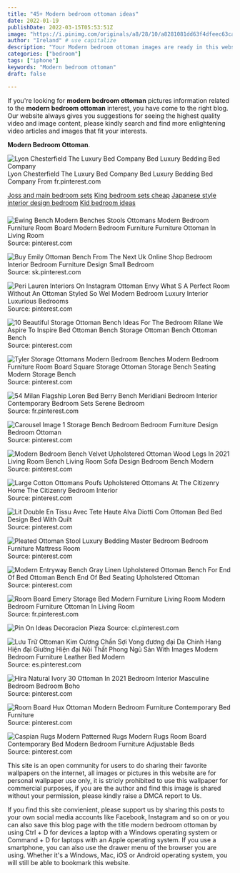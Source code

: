 ```yaml
---
title: "45+ Modern bedroom ottoman ideas"
date: 2022-01-19
publishDate: 2022-03-15T05:53:51Z
image: "https://i.pinimg.com/originals/a8/28/10/a8281081dd63f4dfeec63ca509eedca9.png"
author: "Ireland" # use capitalize
description: "Your Modern bedroom ottoman images are ready in this website. Modern bedroom ottoman are a topic that is being searched for and liked by netizens now. You can Get the Modern bedroom ottoman files here. Download all free photos."
categories: ["bedroom"]
tags: ["iphone"]
keywords: "Modern bedroom ottoman"
draft: false

---
```


If you're looking for **modern bedroom ottoman** pictures information related to the **modern bedroom ottoman** interest, you have come to the right  blog.  Our website always  gives you  suggestions  for seeing  the highest  quality video and image  content, please kindly search and find more enlightening video articles and images  that fit your interests.

**Modern Bedroom Ottoman**. 

![Lyon Chesterfield The Luxury Bed Company Bed Luxury Bedding Bed Company](https://i.pinimg.com/originals/1e/1b/66/1e1b6603f96cddb8dccb3b991203bb32.jpg "Lyon Chesterfield The Luxury Bed Company Bed Luxury Bedding Bed Company")
Lyon Chesterfield The Luxury Bed Company Bed Luxury Bedding Bed Company From fr.pinterest.com

[Joss and main bedroom sets](/joss-and-main-bedroom-sets/)
[King bedroom sets cheap](/king-bedroom-sets-cheap/)
[Japanese style interior design bedroom](/japanese-style-interior-design-bedroom/)
[Kid bedroom ideas](/kid-bedroom-ideas/)



### 

 


![Ewing Bench Modern Benches Stools Ottomans Modern Bedroom Furniture Room Board Modern Bedroom Furniture Furniture Ottoman In Living Room](https://i.pinimg.com/474x/0d/42/c9/0d42c942626c1daa686ecec96d6f4776.jpg "Ewing Bench Modern Benches Stools Ottomans Modern Bedroom Furniture Room Board Modern Bedroom Furniture Furniture Ottoman In Living Room")
Source: pinterest.com

 

![Buy Emily Ottoman Bench From The Next Uk Online Shop Bedroom Interior Bedroom Furniture Design Small Bedroom](https://i.pinimg.com/originals/bc/5b/7d/bc5b7d13e21a4d720a7e01ce631fedbb.jpg "Buy Emily Ottoman Bench From The Next Uk Online Shop Bedroom Interior Bedroom Furniture Design Small Bedroom")
Source: sk.pinterest.com

 

![Peri Lauren Interiors On Instagram Ottoman Envy What S A Perfect Room Without An Ottoman Styled So Wel Modern Bedroom Luxury Interior Luxurious Bedrooms](https://i.pinimg.com/originals/6d/ea/67/6dea67ee539e84035cd6cb6545632ec5.jpg "Peri Lauren Interiors On Instagram Ottoman Envy What S A Perfect Room Without An Ottoman Styled So Wel Modern Bedroom Luxury Interior Luxurious Bedrooms")
Source: pinterest.com

 

![10 Beautiful Storage Ottoman Bench Ideas For The Bedroom Rilane We Aspire To Inspire Bed Ottoman Bench Storage Ottoman Bench Ottoman Bench](https://i.pinimg.com/originals/04/fb/67/04fb67751b96871c29560e0f178e2403.jpg "10 Beautiful Storage Ottoman Bench Ideas For The Bedroom Rilane We Aspire To Inspire Bed Ottoman Bench Storage Ottoman Bench Ottoman Bench")
Source: pinterest.com

 

![Tyler Storage Ottomans Modern Bedroom Benches Modern Bedroom Furniture Room Board Square Storage Ottoman Storage Bench Seating Modern Storage Bench](https://i.pinimg.com/originals/bd/79/82/bd7982578b705791495ad7f1e48fcd2e.jpg "Tyler Storage Ottomans Modern Bedroom Benches Modern Bedroom Furniture Room Board Square Storage Ottoman Storage Bench Seating Modern Storage Bench")
Source: pinterest.com

 

![54 Milan Flagship Loren Bed Berry Bench Meridiani Bedroom Interior Contemporary Bedroom Sets Serene Bedroom](https://i.pinimg.com/originals/17/55/93/175593715c15d99c3b8d073b2bff593f.jpg "54 Milan Flagship Loren Bed Berry Bench Meridiani Bedroom Interior Contemporary Bedroom Sets Serene Bedroom")
Source: fr.pinterest.com

 

![Carousel Image 1 Storage Bench Bedroom Bedroom Furniture Design Bedroom Ottoman](https://i.pinimg.com/originals/6e/79/2f/6e792fe8872e13a6c2a7c137fa12aa9b.jpg "Carousel Image 1 Storage Bench Bedroom Bedroom Furniture Design Bedroom Ottoman")
Source: pinterest.com

 

![Modern Bedroom Bench Velvet Upholstered Ottoman Wood Legs In 2021 Living Room Bench Living Room Sofa Design Bedroom Bench Modern](https://i.pinimg.com/originals/fc/54/2e/fc542e9b6d2dea8a17d2df7bbc7a86d7.jpg "Modern Bedroom Bench Velvet Upholstered Ottoman Wood Legs In 2021 Living Room Bench Living Room Sofa Design Bedroom Bench Modern")
Source: pinterest.com

 

![Large Cotton Ottomans Poufs Upholstered Ottomans At The Citizenry Home The Citizenry Bedroom Interior](https://i.pinimg.com/originals/f5/b5/23/f5b52386db4b1a8aa17e42b3897659dd.jpg "Large Cotton Ottomans Poufs Upholstered Ottomans At The Citizenry Home The Citizenry Bedroom Interior")
Source: pinterest.com

 

![Lit Double En Tissu Avec Tete Haute Alva Diotti Com Ottoman Bed Bed Design Bed With Quilt](https://i.pinimg.com/originals/64/4a/c5/644ac5f96f6be0188992d0a4c07f8381.jpg "Lit Double En Tissu Avec Tete Haute Alva Diotti Com Ottoman Bed Bed Design Bed With Quilt")
Source: pinterest.com

 

![Pleated Ottoman Stool Luxury Bedding Master Bedroom Bedroom Furniture Mattress Room](https://i.pinimg.com/originals/83/b6/e2/83b6e27310f038926a75936de8f34f42.jpg "Pleated Ottoman Stool Luxury Bedding Master Bedroom Bedroom Furniture Mattress Room")
Source: pinterest.com

 

![Modern Entryway Bench Gray Linen Upholstered Ottoman Bench For End Of Bed Ottoman Bench End Of Bed Seating Upholstered Ottoman](https://i.pinimg.com/originals/35/6e/a7/356ea7bcbc52949388f7d02d714e9951.jpg "Modern Entryway Bench Gray Linen Upholstered Ottoman Bench For End Of Bed Ottoman Bench End Of Bed Seating Upholstered Ottoman")
Source: pinterest.com

 

![Room Board Emery Storage Bed Modern Furniture Living Room Modern Bedroom Furniture Ottoman In Living Room](https://i.pinimg.com/originals/9f/ce/64/9fce6417b42c3244a52b76e99ac2e305.jpg "Room Board Emery Storage Bed Modern Furniture Living Room Modern Bedroom Furniture Ottoman In Living Room")
Source: fr.pinterest.com

 

![Pin On Ideas Decoracion Pieza](https://i.pinimg.com/originals/92/4c/5b/924c5b2edc99b87ca9c7d7bbf55271e2.jpg "Pin On Ideas Decoracion Pieza")
Source: cl.pinterest.com

 

![Lưu Trữ Ottoman Kim Cương Chần Sợi Vong đương đại Da Chinh Hang Hiện đại Giường Hiện đại Nội Thất Phong Ngủ Sản With Images Modern Bedroom Furniture Leather Bed Modern](https://i.pinimg.com/originals/b9/e9/ea/b9e9eac614c068a10fa6971dcf0f06c7.jpg "Lưu Trữ Ottoman Kim Cương Chần Sợi Vong đương đại Da Chinh Hang Hiện đại Giường Hiện đại Nội Thất Phong Ngủ Sản With Images Modern Bedroom Furniture Leather Bed Modern")
Source: es.pinterest.com

 

![Hira Natural Ivory 30 Ottoman In 2021 Bedroom Interior Masculine Bedroom Bedroom Boho](https://i.pinimg.com/originals/50/84/d2/5084d22e9c22c88f8cf4688a6f0140d6.jpg "Hira Natural Ivory 30 Ottoman In 2021 Bedroom Interior Masculine Bedroom Bedroom Boho")
Source: pinterest.com

 

![Room Board Hux Ottoman Modern Bedroom Furniture Contemporary Bed Furniture](https://i.pinimg.com/originals/06/bc/bf/06bcbfeb79290a01778de0dfe73b6ddb.jpg "Room Board Hux Ottoman Modern Bedroom Furniture Contemporary Bed Furniture")
Source: pinterest.com

 

![Caspian Rugs Modern Patterned Rugs Modern Rugs Room Board Contemporary Bed Modern Bedroom Furniture Adjustable Beds](https://i.pinimg.com/originals/a8/28/10/a8281081dd63f4dfeec63ca509eedca9.png "Caspian Rugs Modern Patterned Rugs Modern Rugs Room Board Contemporary Bed Modern Bedroom Furniture Adjustable Beds")
Source: pinterest.com

 

This site is an open community for users to do sharing their favorite wallpapers on the internet, all images or pictures in this website are for personal wallpaper use only, it is stricly prohibited to use this wallpaper for commercial purposes, if you are the author and find this image is shared without your permission, please kindly raise a DMCA report to Us.

If you find this site convienient, please support us by sharing this posts to your own social media accounts like Facebook, Instagram and so on or you can also save this blog page with the title modern bedroom ottoman by using Ctrl + D for devices a laptop with a Windows operating system or Command + D for laptops with an Apple operating system. If you use a smartphone, you can also use the drawer menu of the browser you are using. Whether it's a Windows, Mac, iOS or Android operating system, you will still be able to bookmark this website.
